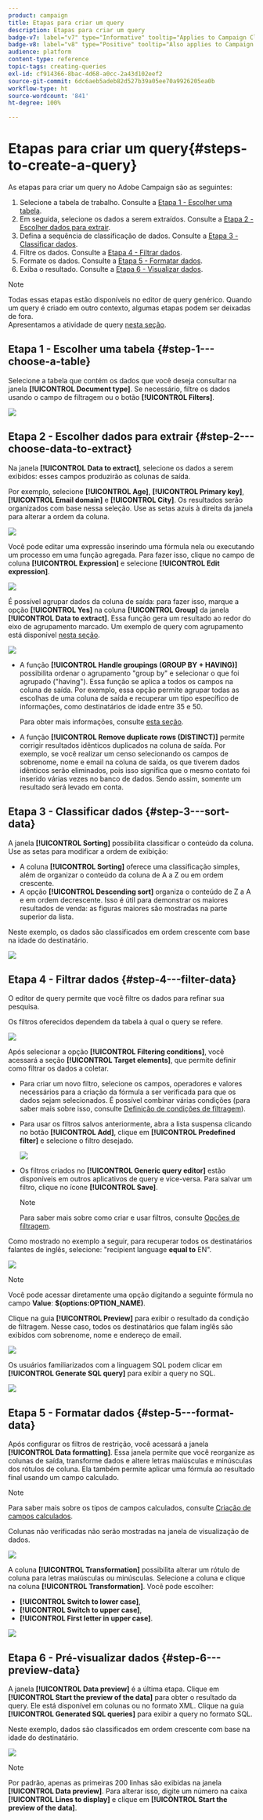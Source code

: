 ```yaml
---
product: campaign
title: Etapas para criar um query
description: Etapas para criar um query
badge-v7: label="v7" type="Informative" tooltip="Applies to Campaign Classic v7"
badge-v8: label="v8" type="Positive" tooltip="Also applies to Campaign v8"
audience: platform
content-type: reference
topic-tags: creating-queries
exl-id: cf914366-8bac-4d68-a0cc-2a43d102eef2
source-git-commit: 6dc6aeb5adeb82d527b39a05ee70a9926205ea0b
workflow-type: ht
source-wordcount: '841'
ht-degree: 100%

---
```


# Etapas para criar um query{#steps-to-create-a-query}



As etapas para criar um query no Adobe Campaign são as seguintes:

1. Selecione a tabela de trabalho. Consulte a [Etapa 1 - Escolher uma tabela](#step-1---choose-a-table).
1. Em seguida, selecione os dados a serem extraídos. Consulte a [Etapa 2 - Escolher dados para extrair](#step-2---choose-data-to-extract).
1. Defina a sequência de classificação de dados. Consulte a [Etapa 3 - Classificar dados](#step-3---sort-data).
1. Filtre os dados. Consulte a [Etapa 4 - Filtrar dados](#step-4---filter-data).
1. Formate os dados. Consulte a [Etapa 5 - Formatar dados](#step-5---format-data).
1. Exiba o resultado. Consulte a [Etapa 6 - Visualizar dados](#step-6---preview-data).

>[!NOTE]
>
>Todas essas etapas estão disponíveis no editor de query genérico. Quando um query é criado em outro contexto, algumas etapas podem ser deixadas de fora.\
>Apresentamos a atividade de query [nesta seção](../../workflow/using/query.md).

## Etapa 1 - Escolher uma tabela {#step-1---choose-a-table}

Selecione a tabela que contém os dados que você deseja consultar na janela **[!UICONTROL Document type]**. Se necessário, filtre os dados usando o campo de filtragem ou o botão **[!UICONTROL Filters]**.

![](assets/query_editor_nveau_21.png)

## Etapa 2 - Escolher dados para extrair {#step-2---choose-data-to-extract}

Na janela **[!UICONTROL Data to extract]**, selecione os dados a serem exibidos: esses campos produzirão as colunas de saída.

Por exemplo, selecione **[!UICONTROL Age]**, **[!UICONTROL Primary key]**, **[!UICONTROL Email domain]** e **[!UICONTROL City]**. Os resultados serão organizados com base nessa seleção. Use as setas azuis à direita da janela para alterar a ordem da coluna.

![](assets/query_editor_nveau_01.png)

Você pode editar uma expressão inserindo uma fórmula nela ou executando um processo em uma função agregada. Para fazer isso, clique no campo de coluna **[!UICONTROL Expression]** e selecione **[!UICONTROL Edit expression]**.

![](assets/query_editor_nveau_97.png)

É possível agrupar dados da coluna de saída: para fazer isso, marque a opção **[!UICONTROL Yes]** na coluna **[!UICONTROL Group]** da janela **[!UICONTROL Data to extract]**. Essa função gera um resultado ao redor do eixo de agrupamento marcado. Um exemplo de query com agrupamento está disponível [nesta seção](../../workflow/using/querying-delivery-information.md).

![](assets/query_editor_nveau_56.png)

* A função **[!UICONTROL Handle groupings (GROUP BY + HAVING)]** possibilita ordenar o agrupamento &quot;group by&quot; e selecionar o que foi agrupado (&quot;having&quot;). Essa função se aplica a todos os campos na coluna de saída. Por exemplo, essa opção permite agrupar todas as escolhas de uma coluna de saída e recuperar um tipo específico de informações, como destinatários de idade entre 35 e 50.

   Para obter mais informações, consulte [esta seção](../../workflow/using/querying-using-grouping-management.md).

* A função **[!UICONTROL Remove duplicate rows (DISTINCT)]** permite corrigir resultados idênticos duplicados na coluna de saída. Por exemplo, se você realizar um censo selecionando os campos de sobrenome, nome e email na coluna de saída, os que tiverem dados idênticos serão eliminados, pois isso significa que o mesmo contato foi inserido várias vezes no banco de dados. Sendo assim, somente um resultado será levado em conta.

## Etapa 3 - Classificar dados {#step-3---sort-data}

A janela **[!UICONTROL Sorting]** possibilita classificar o conteúdo da coluna. Use as setas para modificar a ordem de exibição:

* A coluna **[!UICONTROL Sorting]** oferece uma classificação simples, além de organizar o conteúdo da coluna de A a Z ou em ordem crescente.
* A opção **[!UICONTROL Descending sort]** organiza o conteúdo de Z a A e em ordem decrescente. Isso é útil para demonstrar os maiores resultados de venda: as figuras maiores são mostradas na parte superior da lista.

Neste exemplo, os dados são classificados em ordem crescente com base na idade do destinatário.

![](assets/query_editor_nveau_57.png)

## Etapa 4 - Filtrar dados {#step-4---filter-data}

O editor de query permite que você filtre os dados para refinar sua pesquisa.

Os filtros oferecidos dependem da tabela à qual o query se refere.

![](assets/query_editor_nveau_09.png)

Após selecionar a opção **[!UICONTROL Filtering conditions]**, você acessará a seção **[!UICONTROL Target elements]**, que permite definir como filtrar os dados a coletar.

* Para criar um novo filtro, selecione os campos, operadores e valores necessários para a criação da fórmula a ser verificada para que os dados sejam selecionados. É possível combinar várias condições (para saber mais sobre isso, consulte [Definição de condições de filtragem](../../platform/using/defining-filter-conditions.md)).
* Para usar os filtros salvos anteriormente, abra a lista suspensa clicando no botão **[!UICONTROL Add]**, clique em **[!UICONTROL Predefined filter]** e selecione o filtro desejado.

   ![](assets/query_editor_15.png)

* Os filtros criados no **[!UICONTROL Generic query editor]** estão disponíveis em outros aplicativos de query e vice-versa. Para salvar um filtro, clique no ícone **[!UICONTROL Save]**.

   >[!NOTE]
   >
   >Para saber mais sobre como criar e usar filtros, consulte [Opções de filtragem](../../platform/using/filtering-options.md).

Como mostrado no exemplo a seguir, para recuperar todos os destinatários falantes de inglês, selecione: &quot;recipient language **equal to** EN&quot;.

![](assets/query_editor_nveau_89.png)

>[!NOTE]
>
>Você pode acessar diretamente uma opção digitando a seguinte fórmula no campo **Value**: **$(options:OPTION_NAME)**.

Clique na guia **[!UICONTROL Preview]** para exibir o resultado da condição de filtragem. Nesse caso, todos os destinatários que falam inglês são exibidos com sobrenome, nome e endereço de email.

![](assets/query_editor_nveau_98.png)

Os usuários familiarizados com a linguagem SQL podem clicar em **[!UICONTROL Generate SQL query]** para exibir a query no SQL.

![](assets/query_editor_nveau_99.png)

## Etapa 5 - Formatar dados {#step-5---format-data}

Após configurar os filtros de restrição, você acessará a janela **[!UICONTROL Data formatting]**. Essa janela permite que você reorganize as colunas de saída, transforme dados e altere letras maiúsculas e minúsculas dos rótulos de coluna. Ela também permite aplicar uma fórmula ao resultado final usando um campo calculado.

>[!NOTE]
>
>Para saber mais sobre os tipos de campos calculados, consulte [Criação de campos calculados](../../platform/using/defining-filter-conditions.md#creating-calculated-fields).

Colunas não verificadas não serão mostradas na janela de visualização de dados.

![](assets/query_editor_nveau_10.png)

A coluna **[!UICONTROL Transformation]** possibilita alterar um rótulo de coluna para letras maiúsculas ou minúsculas. Selecione a coluna e clique na coluna **[!UICONTROL Transformation]**. Você pode escolher:

* **[!UICONTROL Switch to lower case]**,
* **[!UICONTROL Switch to upper case]**,
* **[!UICONTROL First letter in upper case]**.

![](assets/query_editor_nveau_42.png)

## Etapa 6 - Pré-visualizar dados {#step-6---preview-data}

A janela **[!UICONTROL Data preview]** é a última etapa. Clique em **[!UICONTROL Start the preview of the data]** para obter o resultado da query. Ele está disponível em colunas ou no formato XML. Clique na guia **[!UICONTROL Generated SQL queries]** para exibir a query no formato SQL.

Neste exemplo, dados são classificados em ordem crescente com base na idade do destinatário.

![](assets/query_editor_nveau_11.png)

>[!NOTE]
>
>Por padrão, apenas as primeiras 200 linhas são exibidas na janela **[!UICONTROL Data preview]**. Para alterar isso, digite um número na caixa **[!UICONTROL Lines to display]** e clique em **[!UICONTROL Start the preview of the data]**.
